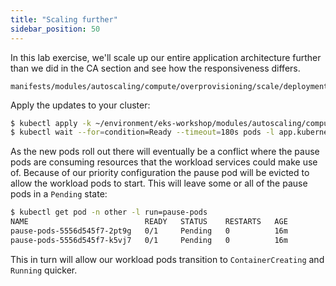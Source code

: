 ```yaml
---
title: "Scaling further"
sidebar_position: 50
---
```


In this lab exercise, we'll scale up our entire application architecture further than we did in the CA section and see how the responsiveness differs.

```file
manifests/modules/autoscaling/compute/overprovisioning/scale/deployment.yaml
```

Apply the updates to your cluster:

```bash timeout=180 hook=overprovisioning-scale
$ kubectl apply -k ~/environment/eks-workshop/modules/autoscaling/compute/overprovisioning/scale
$ kubectl wait --for=condition=Ready --timeout=180s pods -l app.kubernetes.io/created-by=eks-workshop -A
```

As the new pods roll out there will eventually be a conflict where the pause pods are consuming resources that the workload services could make use of. Because of our priority configuration the pause pod will be evicted to allow the workload pods to start. This will leave some or all of the pause pods in a `Pending` state:

```bash
$ kubectl get pod -n other -l run=pause-pods
NAME                          READY   STATUS    RESTARTS   AGE
pause-pods-5556d545f7-2pt9g   0/1     Pending   0          16m
pause-pods-5556d545f7-k5vj7   0/1     Pending   0          16m
```

This in turn will allow our workload pods transition to `ContainerCreating` and `Running` quicker.
